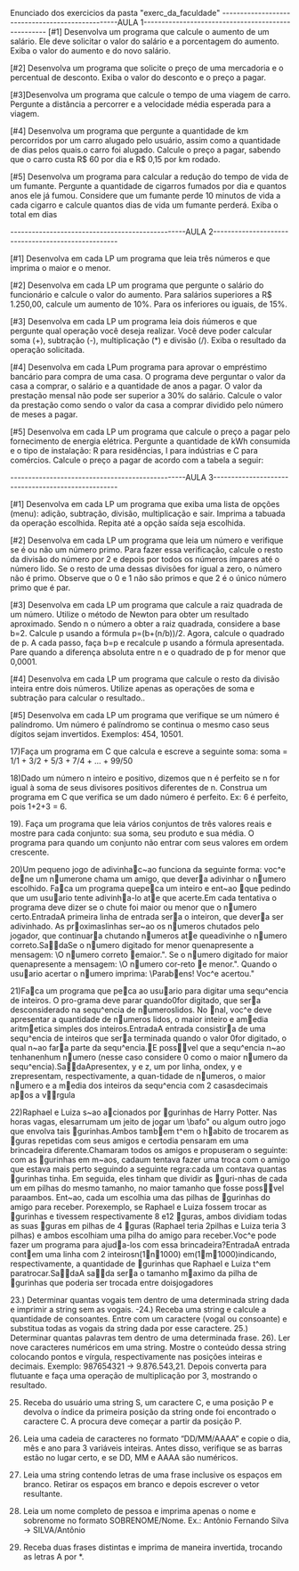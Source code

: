 Enunciado dos exercicios da pasta "exerc_da_faculdade" 
-------------------------------------------------AULA 1---------------------------------------------------
[#1]  Desenvolva  um programa que calcule o aumento de um salário. Ele deve solicitar o valor do salário e a porcentagem do aumento. Exiba o valor do aumento e do novo salário.

[#2]  Desenvolva um programa que solicite o preço de uma mercadoria e o percentual de desconto. Exiba o valor do desconto e o preço a pagar.

[#3]Desenvolva um programa que calcule o tempo de uma viagem de carro. Pergunte a distância a   percorrer e a velocidade média esperada para a viagem.

[#4]  Desenvolva um programa que pergunte a quantidade de km percorridos por um carro alugado pelo usuário, assim como a quantidade de dias pelos quais.o carro foi alugado. Calcule o preço a pagar, sabendo que o carro custa R$ 60 por dia e R$ 0,15 por km rodado.

[#5]  Desenvolva um programa para calcular a redução do tempo de vida de um fumante. Pergunte a quantidade de cigarros fumados por dia e quantos anos ele já fumou. Considere que um fumante perde 10 minutos de vida a cada cigarro e calcule quantos dias de vida um fumante perderá. Exiba o total em dias

-------------------------------------------------AULA 2---------------------------------------------------

[#1] Desenvolva em cada LP um programa que leia três números e que imprima o maior e o menor.

[#2] Desenvolva em cada LP um programa que pergunte o salário do funcionário e calcule o valor do aumento. Para salários superiores a R$ 1.250,00,
calcule um aumento de 10%. Para os inferiores ou iguais, de 15%.

[#3] Desenvolva em cada LP um programa leia dois ńúmeros e que pergunte qual operação você deseja realizar. Você deve poder calcular soma (+),
subtração (-), multiplicação (*) e divisão (/). Exiba o resultado da operação solicitada.

[#4] Desenvolva em cada LPum programa para aprovar o empréstimo bancário para compra de uma casa. O programa deve perguntar o valor da casa a
comprar, o salário e a quantidade de anos a pagar. O valor da prestação mensal não pode ser superior a 30% do salário. Calcule o valor da prestação
como sendo o valor da casa a comprar dividido pelo número de meses a pagar.

[#5] Desenvolva em cada LP um programa que calcule o preço a pagar pelo fornecimento de energia elétrica. Pergunte a quantidade de kWh consumida
e o tipo de instalação: R para residências, I para indústrias e C para comércios. Calcule o preço a pagar de acordo com a tabela a seguir:

-------------------------------------------------AULA 3---------------------------------------------------

[#1] Desenvolva em cada LP um programa que exiba uma lista de opções (menu): adição, subtração, divisão, multiplicação e sair. Imprima a tabuada da operação escolhida. Repita até a opção saída seja escolhida.

[#2] Desenvolva em cada LP um programa que leia um número e verifique se é ou não um número primo. Para fazer essa verificação, calcule o resto da divisão do número por 2 e depois por todos os números ímpares até o número lido. Se o resto de uma dessas divisões for igual a zero, o número não é primo. Observe que o 0 e 1 não são primos e que 2 é o único número primo que é par.

[#3] Desenvolva em cada LP um programa que calcule a raiz quadrada de um número. Utilize o método de Newton para obter um resultado aproximado. Sendo n o número a obter a raiz quadrada, considere a base b=2. Calcule p usando a fórmula p=(b+(n/b))/2. Agora, calcule o quadrado de p. A cada passo, faça b=p e recalcule p usando a fórmula apresentada. Pare quando a diferença absoluta entre n e o quadrado de p for menor que 0,0001.

[#4] Desenvolva em cada LP um programa que calcule o resto da divisão inteira entre dois números. Utilize apenas as operações de soma e subtração para calcular o resultado..

[#5] Desenvolva em cada LP um programa que verifique se um número é palíndromo. Um número é palíndromo se continua o mesmo caso seus dígitos sejam invertidos. Exemplos: 454, 10501.

17)Faça um programa em C que calcula e escreve a seguinte soma:
soma = 1/1 + 3/2 + 5/3 + 7/4 + ... + 99/50


18)Dado um número n inteiro e positivo, dizemos que n é perfeito se n for igual à soma de
seus divisores positivos diferentes de n. Construa um programa em C que verifica se um
dado número é perfeito. Ex: 6 é perfeito, pois 1+2+3 = 6.

19). Faça um programa que leia vários conjuntos de três valores reais e mostre para cada
conjunto: sua soma, seu produto e sua média. O programa para quando um conjunto não
entrar com seus valores em ordem crescente.

20)Um pequeno jogo de adivinhac~ao funciona da seguinte forma:  voc^e dene um numerone chama um amigo,  que devera adivinhar o numero escolhido.  Faca um programa quepeca um inteiro e ent~ao que pedindo que um usuario tente adivinha-lo ate que acerte.Em cada tentativa o programa deve dizer se o chute foi maior ou menor que o numero certo.EntradaA primeira linha de entrada sera o inteiron,  que devera ser adivinhado.  As proximaslinhas ser~ao os numeros chutados pelo jogador, que continuara chutando numeros ate queadivinhe o numero correto.SadaSe  o  numero  digitado  for  menor  quenapresente  a  mensagem:   \O  numero  correto  emaior.".  Se o numero digitado for maior quenapresente a mensagem:  \O numero cor-reto e menor.".  Quando o usuario acertar o numero imprima: \Parabens!  Voc^e acertou."

21)Faca um programa que peca ao usuario para digitar uma sequ^encia de inteiros.  O pro-grama deve parar quando0for digitado, que sera desconsiderado na sequ^encia de numeroslidos.  No nal, voc^e deve apresentar a quantidade de numeros lidos, o maior inteiro e amedia aritmetica simples dos inteiros.EntradaA entrada consistira de uma sequ^encia de inteiros que sera terminada quando o valor 0for digitado, o qual n~ao fara parte da sequ^encia.E possvel que a sequ^encia n~ao tenhanenhum numero (nesse caso considere 0 como o maior numero da sequ^encia).SadaApresentex, y e z, um por linha, ondex, y e zrepresentam, respectivamente, a quan-tidade  de  numeros,  o  maior  numero  e  a  media  dos  inteiros  da  sequ^encia  com  2  casasdecimais apos a vrgula


22)Raphael e Luiza s~ao acionados por gurinhas de Harry Potter.  Nas horas vagas,  elesarrumam um jeito de jogar um \bafo" ou algum outro jogo que envolva tais gurinhas.Ambos tambem t^em o habito de trocarem as guras repetidas com seus amigos e certodia pensaram em uma brincadeira diferente.Chamaram todos os amigos e propuseram o seguinte:  com as gurinhas em m~aos, cadaum tentava fazer uma troca com o amigo que estava mais perto seguindo a seguinte regra:cada um contava quantas gurinhas tinha.  Em seguida, eles tinham que dividir as guri-nhas de cada um em pilhas do mesmo tamanho, no maior tamanho que fosse possvel paraambos.  Ent~ao, cada um escolhia uma das pilhas de gurinhas do amigo para receber.  Porexemplo, se Raphael e Luiza fossem trocar as gurinhas e tivessem respectivamente 8 e12 guras, ambos dividiam todas as suas guras em pilhas de 4 guras (Raphael teria 2pilhas e Luiza teria 3 pilhas) e ambos escolhiam uma pilha do amigo para receber.Voc^e pode fazer um programa para ajuda-los com essa brincadeira?EntradaA  entrada  contem  uma  linha  com  2  inteirosn(1n1000)  em(1m1000)indicando,  respectivamente,  a  quantidade  de  gurinhas  que  Raphael  e  Luiza  t^em  paratrocar.SadaA sada sera o tamanho maximo da pilha de gurinhas que poderia ser trocada entre doisjogadores


23.) Determinar quantas vogais tem dentro de uma determinada string dada e imprimir a string sem as vogais.
-24.) Receba uma string e calcule a quantidade de consoantes. Entre com um caractere (vogal ou consoante) e substitua todas as vogais da string dada por esse caractere.
25.) Determinar quantas palavras tem dentro de uma determinada frase.
26). Ler nove caracteres numéricos em uma string. Mostre o conteúdo dessa string colocando pontos e vírgula, respectivamente nas posições inteiras e decimais. Exemplo: 987654321 → 9.876.543,21. Depois converta para flutuante e faça uma operação de multiplicação por 3, mostrando o resultado.

25) Receba do usuário uma string S, um caractere C, e uma posição P e devolva o ı́ndice da primeira posição da string onde foi encontrado o caractere C. A procura deve começar a partir da posição P.

26) Leia uma cadeia de caracteres no formato “DD/MM/AAAA” e copie o dia, mês e ano para 3 variáveis inteiras. Antes disso, verifique se as barras estão no lugar certo, e se DD, MM e AAAA são numéricos.

27) Leia uma string contendo letras de uma frase inclusive os espaços em branco. Retirar os espaços em branco e depois escrever o vetor resultante.

28) Leia um nome completo de pessoa e imprima apenas o nome e sobrenome no formato SOBRENOME/Nome. Ex.: Antônio Fernando Silva → SILVA/Antônio
 
29) Receba duas frases distintas e imprima de maneira invertida, trocando as letras A por *.